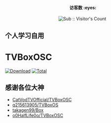 <h4 align="center">访客数 :eyes:</h4>

<p align="center">
<img  src="https://profile-counter.glitch.me/TV_Actions/count.svg" alt="Sub :: Visitor's Count" />
 <img width=0 height=0 src="https://profile-counter.glitch.me/wwz09/count.svg" alt="wwz09:: Visitor's Count" />
</p>


## 个人学习自用

# TVBoxOSC



[![Download](https://img.shields.io/github/v/release/wwz09/TV_Actions?color=orange&logoColor=orange&label=Download&logo=DocuSign)](https://github.com/wwz09/TV_Actions/releases/latest) 
[![Total](https://shields.io/github/downloads/o0HalfLife0o/TVBoxOSC/total?logo=Bookmeter&label=Counts&logoColor=yellow&color=yellow)](https://github.com/wwz09/TV_Actions/releases)

## 感谢各位大神

- [CatVodTVOfficial/TVBoxOSC](https://github.com/CatVodTVOfficial/TVBoxOSC)
- [q215613905/TVBoxOS](https://github.com/q215613905/TVBoxOS) 
- [takagen99/Box](https://github.com/takagen99/Box)
- [o0HalfLife0o/TVBoxOSC](https://github.com/o0HalfLife0o/TVBoxOSC)

